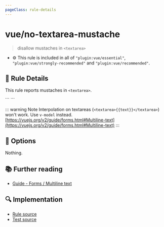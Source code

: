 ```yaml
---
pageClass: rule-details
---
```

# vue/no-textarea-mustache
> disallow mustaches in `<textarea>`

- :gear: This rule is included in all of `"plugin:vue/essential"`, `"plugin:vue/strongly-recommended"` and `"plugin:vue/recommended"`.

## :book: Rule Details

This rule reports mustaches in `<textarea>`.

<eslint-code-block :rules="{'vue/no-textarea-mustache': ['error']}">
```
<template>
  <!-- ✓ GOOD -->
  <textarea v-model="message" />

  <!-- ✗ BAD -->
  <textarea>{{ message }}</textarea>
</template>
```
</eslint-code-block>

::: warning Note
Interpolation on textareas (`<textarea>{{text}}</textarea>`) won't work. Use `v-model` instead.
[https://vuejs.org/v2/guide/forms.html#Multiline-text](https://vuejs.org/v2/guide/forms.html#Multiline-text)
:::

## :wrench: Options

Nothing.

## :books: Further reading

- [Guide - Forms / Multiline text](https://vuejs.org/v2/guide/forms.html#Multiline-text)

## :mag: Implementation

- [Rule source](https://github.com/vuejs/eslint-plugin-vue/blob/master/lib/rules/no-textarea-mustache.js)
- [Test source](https://github.com/vuejs/eslint-plugin-vue/blob/master/tests/lib/rules/no-textarea-mustache.js)
